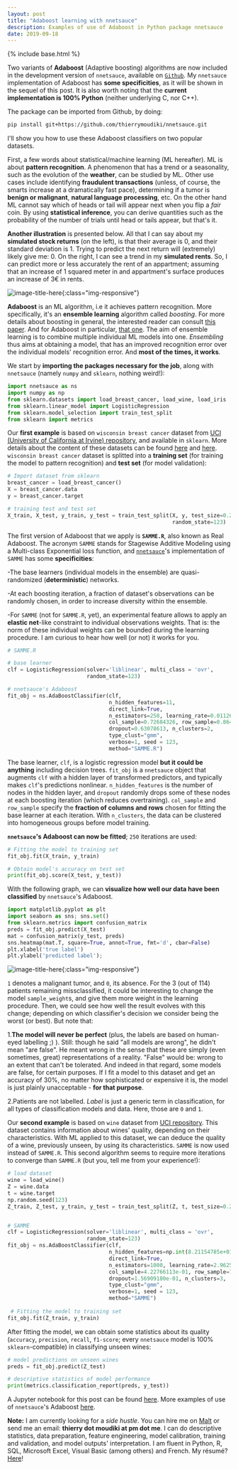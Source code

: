```yaml
---
layout: post
title: "Adaboost learning with nnetsauce"
description: Examples of use of Adaboost in Python package nnetsauce
date: 2019-09-18
---
```


{% include base.html %}

Two variants of __Adaboost__ (Adaptive boosting) algorithms are now included in the development version of `nnetsauce`, available on [`Github`](https://github.com/thierrymoudiki/nnetsauce). My `nnetsauce` implementation of Adaboost has __some specificities__, as it will be shown in the sequel of this post. It is also worth noting that the __current implementation is 100% Python__ (neither underlying C, nor C++). 

The package can be imported from Github, by doing:

```bash
pip install git+https://github.com/thierrymoudiki/nnetsauce.git
```

I'll show you how to use these Adaboost classifiers on two popular datasets. 


First, a few words about statistical/machine learning (ML hereafter). ML is about __pattern recognition__. A phenomenon that has a trend or a seasonality, such as the evolution of the __weather__, can be studied by ML. Other use cases  include  identifying __fraudulent transactions__ (unless, of course, the smarts increase at a dramatically fast pace), determining if a tumor is __benign or malignant__, __natural language processing__, etc. On the other hand ML cannot say which of heads or tail will appear next when you flip a _fair_ coin. By using __statistical inference__, you can derive quantities such as the probability of the number of trials until head or tails appear, but that's it. 

__Another illustration__ is presented below. All that I can say about my __simulated stock returns__ (on the left), is that their average is 0, and their standard deviation is 1. Trying to predict the next return will (extremely) likely give me: 0. On the right, I can see a trend in my __simulated rents__. So, I can predict more or less accurately the rent of an appartment; assuming that an increase of 1 squared meter in and appartment's surface produces an increase of 3€ in rents.  

![image-title-here]({{base}}/images/2019-09-18/2019-09-18-image1.png){:class="img-responsive"}

__Adaboost__ is an ML algorithm, i.e it achieves pattern recognition. More specifically, it's an __ensemble learning__ algorithm called _boosting_. For more details about boosting in general, the interested reader can consult [this paper](https://www.researchgate.net/publication/332291211_Forecasting_multivariate_time_series_with_boosted_configuration_networks). And for Adaboost in particular, [that one](https://www.cs.toronto.edu/~g8acai/teaching/C11/Handouts/AdaBoost.pdf). The aim of ensemble learning is to combine multiple individual ML models  into one. _Ensembling_ thus aims at obtaining a model, that has an improved recognition error over the individual models' recognition error. And __most of the times, it works__. 

We start by __importing the packages necessary for the job__, along with `nnetsauce` (namely `numpy` and `sklearn`, nothing weird!):

```python
import nnetsauce as ns
import numpy as np
from sklearn.datasets import load_breast_cancer, load_wine, load_iris
from sklearn.linear_model import LogisticRegression
from sklearn.model_selection import train_test_split
from sklearn import metrics
```

Our __first example__ is based on `wisconsin breast cancer` dataset from [UCI (University of California at Irvine) repository](http://archive.ics.uci.edu/ml/index.php), and available in `sklearn`. More details about the content of these datasets can be found [here](http://archive.ics.uci.edu/ml/datasets/Breast+Cancer+Wisconsin+%28Diagnostic%29) and [here](http://archive.ics.uci.edu/ml/datasets/Wine). `wisconsin breast cancer` dataset is splitted into a __training set__ (for training the model to pattern recognition) and __test set__ (for model validation):

```python
# Import dataset from sklearn
breast_cancer = load_breast_cancer()
X = breast_cancer.data
y = breast_cancer.target

# training test and test set
X_train, X_test, y_train, y_test = train_test_split(X, y, test_size=0.2, 
                                                    random_state=123)
```

The first version of Adaboost that we apply is __`SAMME.R`__, also known as Real Adaboost. The acronym `SAMME` stands for Stagewise Additive Modeling using a Multi-class Exponential loss function, and  [`nnetsauce`](https://github.com/thierrymoudiki/nnetsauce)'s implementation of `SAMME` has some __specificities__:

-The base learners (individual models in the ensemble) are quasi-randomized (__deterministic__) networks.

-At each boosting iteration, a fraction of dataset's observations can be randomly chosen, in order to increase diversity within the ensemble.

-For `SAMME` (not for `SAMME.R`, yet), an experimental feature allows to apply an __elastic net__-like constraint to individual observations weights. That is: the norm of these individual weights can be bounded during the learning procedure. I am curious to hear how well (or not) it works for you.

```python
# SAMME.R

# base learner
clf = LogisticRegression(solver='liblinear', multi_class = 'ovr', 
                         random_state=123)

# nnetsauce's Adaboost
fit_obj = ns.AdaBoostClassifier(clf, 
                                n_hidden_features=11, 
                                direct_link=True,
                                n_estimators=250, learning_rate=0.01126343,
                                col_sample=0.72684326, row_sample=0.86429443,
                                dropout=0.63078613, n_clusters=2,
                                type_clust="gmm",
                                verbose=1, seed = 123, 
                                method="SAMME.R")  

```

The base learner, `clf`, is a logistic regression model __but it could be anything__ including decision trees. `fit_obj` is a `nnetsauce` object that augments `clf` with a hidden layer of transformed predictors, and typically makes `clf`'s predictions nonlinear. `n_hidden_features` is the number of nodes in the hidden layer, and `dropout` randomly drops some of these nodes at each boosting iteration (which reduces overtraining). `col_sample` and `row_sample` specify the __fraction of columns and rows__ chosen for fitting the base learner at each  iteration. With `n_clusters`, the data can be clustered into homogeneous groups before model training.

__`nnetsauce`'s Adaboost can now be fitted__; `250` iterations are used:


```python
# Fitting the model to training set 
fit_obj.fit(X_train, y_train)  

# Obtain model's accuracy on test set
print(fit_obj.score(X_test, y_test))
```

With the following graph, we can __visualize how well our data have been classified__ by `nnetsauce`'s Adaboost.

```python
import matplotlib.pyplot as plt
import seaborn as sns; sns.set()
from sklearn.metrics import confusion_matrix
preds = fit_obj.predict(X_test)
mat = confusion_matrix(y_test, preds)
sns.heatmap(mat.T, square=True, annot=True, fmt='d', cbar=False)
plt.xlabel('true label')
plt.ylabel('predicted label');
```

![image-title-here]({{base}}/images/2019-09-18/2019-09-18-image2.png){:class="img-responsive"}

`1` denotes a malignant tumor, and `0`, its absence. For the 3 (out of 114) patients remaining missclassified, it could be interesting to change the model `sample_weight`s, and give them more weight in the learning procedure. Then, we could see how well the result evolves with this change;  depending on which classifier's decision we consider being the worst (or best). But note that: 

1.__The model will never be perfect__ (plus, the labels are based on human-eyed labelling ;) ). Still: though he said "all models are wrong", he didn't mean "are false". He meant wrong in the sense that these are simply (even sometimes, great) representations of a reality. "False"	 would be: wrong to an extent that can't be tolerated. And indeed in that regard, some models are false, for certain purposes. If I fit a model to this dataset and get an accuracy of 30%, no matter how sophisticated or expensive it is, the model is just plainly unacceptable - __for that purpose__.

2.Patients are not labelled. _Label_ is just a generic term in classification, for all types of classification models and data. Here, those are `0` and `1`.	


Our __second example__ is based on `wine` dataset from [UCI repository](http://archive.ics.uci.edu/ml/index.php). This dataset contains information about wines' quality, depending on their characteristics. With ML applied to this dataset, we can deduce the quality of a wine, previously unseen, by using its characteristics. `SAMME` is now used instead of `SAMME.R`. This second algorithm seems to require more iterations to converge than `SAMME.R` (but you, tell me from your experience!):

```python
# load dataset
wine = load_wine()
Z = wine.data
t = wine.target
np.random.seed(123)
Z_train, Z_test, y_train, y_test = train_test_split(Z, t, test_size=0.2)


# SAMME
clf = LogisticRegression(solver='liblinear', multi_class = 'ovr', 
                         random_state=123)
fit_obj = ns.AdaBoostClassifier(clf, 
                                n_hidden_features=np.int(8.21154785e+01), 
                                direct_link=True,
                                n_estimators=1000, learning_rate=2.96252441e-02,
                                col_sample=4.22766113e-01, row_sample=7.87268066e-01,
                                dropout=1.56909180e-01, n_clusters=3,
                                type_clust="gmm",
                                verbose=1, seed = 123, 
                                method="SAMME") 
 
 # Fitting the model to training set
fit_obj.fit(Z_train, y_train)  
```

After fitting the model, we can obtain some statistics about its quality (`accuracy`, `precision`, `recall`, `f1-score`; every `nnetsauce` model is 100% `sklearn`-compatible) in classifying unseen wines:

```python
# model predictions on unseen wines 
preds = fit_obj.predict(Z_test)     

# descriptive statistics of model performance
print(metrics.classification_report(preds, y_test))    
```

A Jupyter notebook for this post can be found [here](https://github.com/thierrymoudiki/nnetsauce/blob/master/nnetsauce/demo/thierrymoudiki_180919_adaboost_classification.ipynb). More examples of use of `nnetsauce`'s Adaboost [here](https://github.com/thierrymoudiki/nnetsauce/blob/master/examples/adaboost_classification.py). 

__Note:__ I am currently looking for a _side hustle_. You can hire me on [Malt](https://www.malt.fr/profile/thierrymoudiki) or send me an email: __thierry dot moudiki at pm dot me__. I can do descriptive statistics, data preparation, feature engineering, model calibration, training and validation, and model outputs' interpretation. I am fluent in Python, R, SQL, Microsoft Excel, Visual Basic (among others) and French. My résumé? [Here]({{base}}/cv/thierry-moudiki.pdf)!



